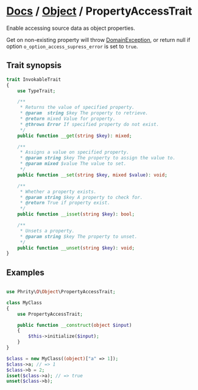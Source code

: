 # [Docs](../../README.md) / [Object](../Object.md) / PropertyAccessTrait

Enable accessing source data as object properties.

Get on non-existing property will throw [DomainException](https://www.php.net/manual/en/class.domainexception),
or return null if option `o_option_access_supress_error` is set to `true`.

## Trait synopsis

```php
trait InvokableTrait
{
    use TypeTrait;

    /**
     * Returns the value of specified property.
     * @param  string $key The property to retrieve.
     * @return mixed Value for property.
     * @throws Error If specified property do not exist.
     */
    public function __get(string $key): mixed;

    /**
     * Assigns a value on specified property.
     * @param string $key The property to assign the value to.
     * @param mixed $value The value to set.
     */
    public function __set(string $key, mixed $value): void;

    /**
     * Whether a property exists.
     * @param string $key A property to check for.
     * @return True if property exist.
     */
    public function __isset(string $key): bool;

    /**
     * Unsets a property.
     * @param string $key The property to unset.
     */
    public function __unset(string $key): void;
}
```

## Examples

```php

use Phrity\O\Object\PropertyAccessTrait;

class MyClass
{
    use PropertyAccessTrait;

    public function __construct(object $input)
    {
        $this->initialize($input);
    }
}

$class = new MyClass((object)["a" => 1]);
$class->a; // => 1
$class->b = 2;
isset($class->a); // => true
unset($class->b);
```
